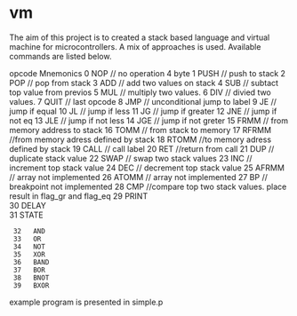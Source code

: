 # vm
The aim of this project is to created a stack based language and virtual machine for microcontrollers. A mix of approaches is used. Available commands are listed below.

opcode   Mnemonics
     0    NOP            // no operation 4 byte
     1    PUSH           // push to stack 
     2    POP            // pop from stack
     3    ADD            // add two values on stack
     4    SUB            // subtact top value from previos
     5    MUL            // multiply two values.
     6    DIV            // divied two values.
     7    QUIT           // last opcode
     8    JMP            // unconditional jump to label
     9    JE             // jump if equal
     10   JL             // jump if less
     11   JG             // jump if greater
     12   JNE            // jump if not eq
     13   JLE            // jump if not less
     14   JGE            // jump if not greter
     15   FRMM           // from memory address to stack
     16   TOMM           // from stack to memory
     17   RFRMM          //from memory adress defined by stack
     18   RTOMM          //to memory adress defined by stack
     19   CALL           // call label
     20   RET            //return from call
     21   DUP            // duplicate stack value
     22   SWAP           // swap two stack values
     23   INC            // increment top stack value
     24   DEC            // decrement top stack value
     25   AFRMM          // array not implemented
     26   ATOMM          // array not implemented
     27   BP             // breakpoint not implemented
     28   CMP         //compare top two stack values. place result in flag_gr and flag_eq
     29   PRINT       
     30   DELAY  
     31   STATE  

     32   AND  
     33   OR  
     34   NOT  
     35   XOR  
     36   BAND  
     37   BOR  
     38   BNOT  
     39   BXOR  
     
     
example program is presented in simple.p
